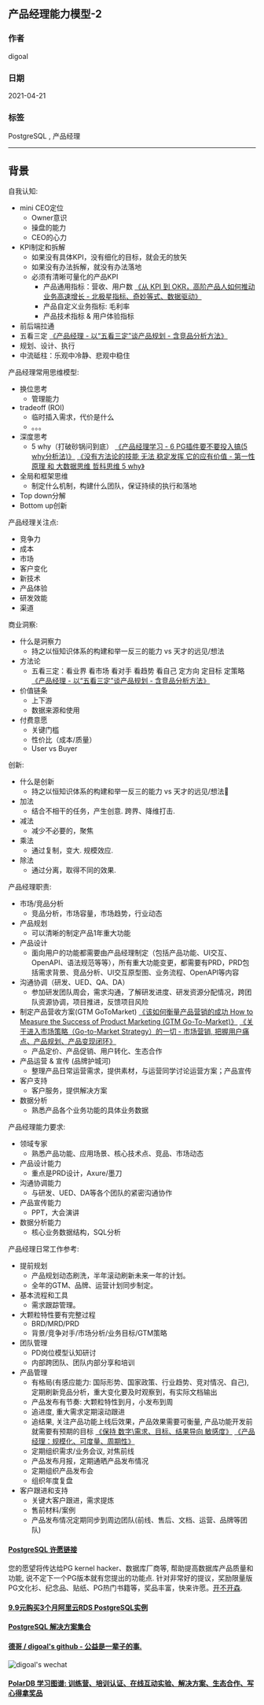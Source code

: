 ## 产品经理能力模型-2      
      
### 作者      
digoal      
      
### 日期      
2021-04-21       
      
### 标签      
PostgreSQL , 产品经理        
      
----      
      
## 背景      
    
自我认知:    
- mini CEO定位    
    - Owner意识    
    - 操盘的能力    
    - CEO的心力    
- KPI制定和拆解    
    - 如果没有具体KPI，没有细化的目标，就会无的放矢    
    - 如果没有办法拆解，就没有办法落地    
    - 必须有清晰可量化的产品KPI    
        - 产品通用指标：营收、用户数  [《从 KPI 到 OKR，高阶产品人如何推动业务高速增长 - 北极星指标、奇妙等式、数据驱动》](../202103/20210302_03.md)      
        - 产品自定义业务指标: 毛利率      
        - 产品技术指标 & 用户体验指标    
- 前后端拉通    
- 五看三定  [《产品经理 - 以“五看三定”谈产品规划 - 含竞品分析方法》](../202101/20210128_02.md)      
- 规划、设计、执行    
- 中流砥柱：乐观中冷静、悲观中稳住    
    
产品经理常用思维模型:    
- 换位思考    
    - 管理能力    
- tradeoff (ROI)    
    - 临时插入需求，代价是什么    
    - 。。。    
- 深度思考    
    - 5 why（打破砂锅问到底）  [《产品经理学习 - 6 PG插件要不要投入搞(5 why分析法)》](../197001/20200404_06.md)  [《没有方法论的技能 无法 稳定发挥 它的应有价值 - 第一性原理 和 大数据思维 哲科思维 5 why》](../202103/20210329_02.md)      
- 全局和框架思维    
    - 制定什么机制，构建什么团队，保证持续的执行和落地    
- Top down分解    
- Bottom up创新    
    
产品经理关注点:    
- 竞争力    
- 成本    
- 市场    
- 客户变化    
- 新技术    
- 产品体验    
- 研发效能    
- 渠道    
    
商业洞察:    
- 什么是洞察力    
    - 持之以恒知识体系的构建和举一反三的能力  vs  天才的远见/想法    
- 方法论    
    - 五看三定：看业界 看市场 看对手 看趋势 看自己 定方向 定目标 定策略  [《产品经理 - 以“五看三定”谈产品规划 - 含竞品分析方法》](../202101/20210128_02.md)      
- 价值链条    
    - 上下游    
    - 数据来源和使用    
- 付费意愿    
    - 关键门槛    
    - 性价比（成本/质量）    
    - User vs Buyer    
    
创新:    
- 什么是创新    
    - 持之以恒知识体系的构建和举一反三的能力  vs   天才的远见/想法    
- 加法    
    - 结合不相干的任务，产生创意. 跨界、降维打击.    
- 减法    
    - 减少不必要的，聚焦    
- 乘法    
    - 通过复制，变大. 规模效应.     
- 除法    
    - 通过分离，取得不同的效果.    
    
产品经理职责:    
- 市场/竞品分析    
    - 竞品分析，市场容量，市场趋势，行业动态    
- 产品规划    
    - 可以清晰的制定产品1年重大功能    
- 产品设计    
    - 面向用户的功能都需要由产品经理制定（包括产品功能、UI交互、OpenAPI、语法规范等等），所有重大功能变更，都需要有PRD，PRD包括需求背景、竞品分析、UI交互原型图、业务流程、OpenAPI等内容    
- 沟通协调（研发、UED、QA、DA）    
    - 参加研发团队周会，需求沟通，了解研发进度、研发资源分配情况，跨团队资源协调，项目推进，反馈项目风险    
- 制定产品营收方案(GTM GoToMarket)  [《该如何衡量产品营销的成功 How to Measure the Success of Product Marketing (GTM Go-To-Market)》](../202103/20210312_04.md)  [《关于进入市场策略（Go-to-Market Strategy）的一切 - 市场营销, 把握用户痛点、产品规划、产品变现闭环》](../202103/20210312_03.md)      
    - 产品定价、产品促销、用户转化、生态合作    
- 产品运营 & 宣传 (品牌护城河)    
    - 整理产品日常运营需求，提供素材，与运营同学讨论运营方案；产品宣传    
- 客户支持    
    - 客户服务，提供解决方案    
- 数据分析    
    - 熟悉产品各个业务功能的具体业务数据    
    
产品经理能力要求:    
- 领域专家    
    - 熟悉产品功能、应用场景、核心技术点、竞品、市场动态    
- 产品设计能力    
    - 重点是PRD设计，Axure/墨刀    
- 沟通协调能力    
    - 与研发、UED、DA等各个团队的紧密沟通协作    
- 产品宣传能力    
    - PPT，大会演讲    
- 数据分析能力    
    - 核心业务数据结构，SQL分析    
    
产品经理日常工作参考:    
- 提前规划    
    - 产品规划动态刷洗，半年滚动刷新未来一年的计划。    
    - 全年的GTM、品牌、运营计划同步制定。    
- 基本流程和工具    
    - 需求跟踪管理。    
- 大颗粒特性要有完整过程    
    - BRD/MRD/PRD    
    - 背景/竞争对手/市场分析/业务目标/GTM策略    
- 团队管理    
    - PD岗位模型认知研讨    
    - 内部跨团队、团队内部分享和培训    
- 产品管理    
    - 有格局(有感应能力: 国际形势、国家政策、行业趋势、竞对情况、自己), 定期刷新竞品分析，重大变化要及时观察到，有实际文档输出    
    - 产品发布有节奏: 大颗粒特性到月，小发布到周    
    - 追进度, 重大需求定期滚动跟进    
    - 追结果, 关注产品功能上线后效果，产品效果需要可衡量, 产品功能开发前就需要有预期的目标 [《保持 数字\需求、目标、结果导向 敏感度》](../202104/20210414_05.md)  [《产品经理：规模化、可度量、周期性》](../202012/20201225_02.md)      
    - 定期组织需求/业务会议, 对焦前线    
    - 产品发布月报，定期通晒产品发布情况    
    - 定期组织产品发布会    
    - 组织年度复盘    
- 客户跟进和支持    
    - 关键大客户跟进，需求提炼    
    - 售前材料/案例    
    - 产品发布情况定期同步到周边团队(前线、售后、文档、运营、品牌等团队)    
    
    
  
#### [PostgreSQL 许愿链接](https://github.com/digoal/blog/issues/76 "269ac3d1c492e938c0191101c7238216")
您的愿望将传达给PG kernel hacker、数据库厂商等, 帮助提高数据库产品质量和功能, 说不定下一个PG版本就有您提出的功能点. 针对非常好的提议，奖励限量版PG文化衫、纪念品、贴纸、PG热门书籍等，奖品丰富，快来许愿。[开不开森](https://github.com/digoal/blog/issues/76 "269ac3d1c492e938c0191101c7238216").  
  
  
#### [9.9元购买3个月阿里云RDS PostgreSQL实例](https://www.aliyun.com/database/postgresqlactivity "57258f76c37864c6e6d23383d05714ea")
  
  
#### [PostgreSQL 解决方案集合](https://yq.aliyun.com/topic/118 "40cff096e9ed7122c512b35d8561d9c8")
  
  
#### [德哥 / digoal's github - 公益是一辈子的事.](https://github.com/digoal/blog/blob/master/README.md "22709685feb7cab07d30f30387f0a9ae")
  
  
![digoal's wechat](../pic/digoal_weixin.jpg "f7ad92eeba24523fd47a6e1a0e691b59")
  
  
#### [PolarDB 学习图谱: 训练营、培训认证、在线互动实验、解决方案、生态合作、写心得拿奖品](https://www.aliyun.com/database/openpolardb/activity "8642f60e04ed0c814bf9cb9677976bd4")
  
